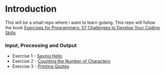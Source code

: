 # Introduction
This will be a small repo where i want to learn golang. This repo will follow the book [Exercises for Programmers: 57 Challenges to Develop Your Coding Skills](https://pragprog.com/titles/bhwb/exercises-for-programmers/)

### Input, Processing and Output

- Exercise 1 - [Saying Hello](./Part_1_Challenges/sayingHello/)
- Exercise 2 - [Counting the Number of Characters](./Part_1_Challenges/countingNumberChars/)
- Exercise 3 - [Printing Quotes](./printingQuotes/)
